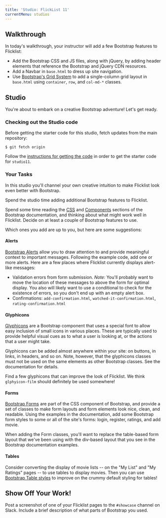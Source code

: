 ```yaml
---
title: 'Studio: FlickList 11'
currentMenu: studios
---
```


## Walkthrough

In today's walkthrough, your instructor will add a few Bootstrap features to Flicklist:
- Add the Bootstrap CSS and JS files, along with jQuery, by adding header elements that reference the Bootstrap and jQuery CDN resources.
- Add a Navbar in `base.html` to dress up site navigation.
- Use [Bootstrap's Grid System](http://getbootstrap.com/css/#grid) to add a single-column grid layout in `base.html` using `container`, `row`, and `col-md-*` classes.

## Studio

You're about to embark on a creative Bootstrap adventure! Let's get ready.

### Checking out the Studio code

Before getting the starter code for this studio, fetch updates from the main repository:

```nohighlight
$ git fetch origin
```

Follow the [instructions for getting the code][get-the-code] in order to get the starter code for `studio11`.

### Your Tasks

In this studio you'll channel your own creative intuition to make Flicklist look even better with Bootstrap.

Spend the studio time adding additional Bootstrap features to Flicklist.

Spend some time reading the [CSS](http://getbootstrap.com/css/) and [Components](http://getbootstrap.com/components/) sections of the Bootstrap documentation, and thinking about what might work well in Flicklist. Decide on at least a couple of Bootstrap features to use.

Which ones you add are up to you, but here are some suggestions:

#### Alerts

[Bootstrap Alerts](http://getbootstrap.com/components/#alerts) allow you to draw attention to and provide meaningful context to important messages. Following the example code, add one or more alerts. Here are a few places where Flicklist currently displays alert-like messages:
- Validation errors from form submission. *Note:* You'll probably want to move the location of these messages to above the form for optimal display. You also will likely want to use a conditional to check for the existence of errors, so you don't end up with an empty alert box.
- Confirmations: `add-confirmation.html`, `watched-it-confirmation.html`, `rating-confirmation.html`

#### Glyphicons

[Glyphicons](http://getbootstrap.com/components/#glyphicons) are a Bootstrap component that uses a special font to allow easy inclusion of small icons in various places. These are typically used to provide helpful visual cues as to what a user is looking at, or the actions that a user might take.

Glyphicons can be added almost anywhere within your site: on buttons, in links, in headers, and so on. Note, however, that the glyphicons classes must not be used on the same elements as other Bootstrap classes. See the documentation for details.

Find a few glyphicons that can improve the look of Flicklist. We think `glphyicon-film` should definitely be used somewhere!

#### Forms

[Bootstrap Forms](http://getbootstrap.com/css/#forms) are part of the CSS component of Bootstrap, and provide a set of classes to make form layouts and form elements look nice, clean, and readable. Using the examples in the documentation, add some Bootstrap form styles to some or all of the site's forms: login, register, ratings, and add movie.

When adding the Form classes, you'll want to replace the table-based form layout that we've been using with the div-based layout that you see in the Bootstrap documentation examples.

#### Tables

Consider converting the display of movie lists -- on the "My List" and "My Ratings" pages -- to use tables to display movies. Then you can use [Bootstrap Table styles](http://getbootstrap.com/css/#tables) to improve on the crummy default styling for tables!

## Show Off Your Work!

Post a screenshot of one of your Flicklist pages to the `#showcase` channel on Slack. Include a brief description of what parts of Bootstrap you used.

[get-the-code]: ../getting-the-code/
